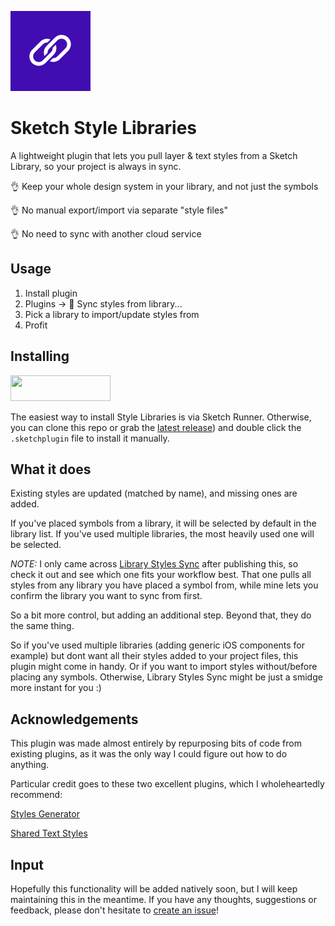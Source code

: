 ![Icon](assets/icon.svg)

# Sketch Style Libraries

A lightweight plugin that lets you pull layer & text styles from a Sketch Library, so your project is always in sync.

👌 Keep your whole design system in your library, and not just the symbols

👌 No manual export/import via separate "style files"

👌 No need to sync with another cloud service 


## Usage

1. Install plugin
2. Plugins -> 🔗 Sync styles from library...
3. Pick a library to import/update styles from
4. Profit

## Installing

<a href="http://bit.ly/SketchRunnerWebsite"><img src="http://bit.ly/RunnerBadgeBlue" width="160" height="41"></a>

The easiest way to install Style Libraries is via Sketch Runner. Otherwise, you can clone this repo or grab the [latest release](https://github.com/sigtm/sketch-style-libraries/releases/latest)) and double click the `.sketchplugin` file to install it manually.


## What it does

Existing styles are updated (matched by name), and missing ones are added.

If you've placed symbols from a library, it will be selected by default in the library list. If you've used multiple libraries, the most heavily used one will be selected.

*NOTE:* I only came across [Library Styles Sync](https://github.com/zeroheight/library-styles-sync) after publishing this, so check it out and see which one fits your workflow best. That one pulls all styles from any library you have placed a symbol from, while mine lets you confirm the library you want to sync from first. 

So a bit more control, but adding an additional step. Beyond that, they do the same thing.

So if you've used multiple libraries (adding generic iOS components for example) but dont want all their styles added to your project files, this plugin might come in handy. Or if you want to import styles without/before placing any symbols. Otherwise, Library Styles Sync might be just a smidge more instant for you :)


## Acknowledgements

This plugin was made almost entirely by repurposing bits of code from existing plugins, as it was the only way I could figure out how to do anything. 

Particular credit goes to these two excellent plugins, which I wholeheartedly recommend:

[Styles Generator](https://github.com/lucaorio/sketch-styles-generator)

[Shared Text Styles](https://github.com/nilshoenson/shared-text-styles)


## Input

Hopefully this functionality will be added natively soon, but I will keep maintaining this in the meantime. If you have any thoughts, suggestions or feedback, please don't hesitate to [create an issue](https://github.com/sigtm/sketch-style-libraries/issues)!